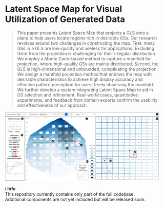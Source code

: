 # Latent Space Map for Visual Utilization of Generated Data
> This paper presents Latent Space Map that projects a GLS onto a plane to help users locate regions rich in desirable GSs. Our research revolves around two challenges in constructing the map. First, many GSs in a GLS are low-quality and useless for applications. Excluding them from the projection is challenging for their irregular distribution. We employ a Monte Carlo-based method to capture a manifold for projection, where high-quality GSs are mainly distributed. Second, the GLS is high-dimensional and unbounded, complicating the projection. We design a manifold projection method that endows the map with desirable characteristics to achieve high display accuracy and effective pattern perception for users freely observing the manifold. We further develop a system integrating Latent Space Map to aid in GS selection and refinement. Real-world cases, quantitative experiments, and feedback from domain experts confirm the usability and effectiveness of our approach.

![Latent Space Map](./images/Figure1.jpg)

ℹ️ **Info**  
This repository currently contains only part of the full codebase.  
Additional components are not yet included but will be released soon.
